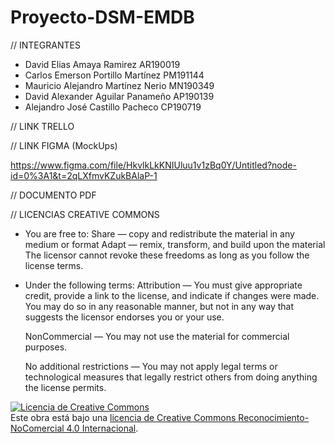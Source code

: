 # Proyecto-DSM-EMDB

//  INTEGRANTES

- David Elias Amaya Ramirez AR190019
- Carlos Emerson Portillo Martínez PM191144
- Mauricio Alejandro Martínez Nerio MN190349
- David Alexander Aguilar Panameño AP190139
- Alejandro José Castillo Pacheco CP190719


//  LINK TRELLO



//  LINK FIGMA (MockUps)

https://www.figma.com/file/HkvlkLkKNIUluu1v1zBq0Y/Untitled?node-id=0%3A1&t=2qLXfmvKZukBAlaP-1

//  DOCUMENTO PDF



//  LICENCIAS CREATIVE COMMONS

- You are free to:
    Share — copy and redistribute the material in any medium or format
    Adapt — remix, transform, and build upon the material
    The licensor cannot revoke these freedoms as long as you follow the license terms.
    
- Under the following terms:
    Attribution — You must give appropriate credit, provide a link to the license, and indicate if changes were made. You may do so in any reasonable manner, but not       in any way that suggests the licensor endorses you or your use.

    NonCommercial — You may not use the material for commercial purposes.

    No additional restrictions — You may not apply legal terms or technological measures that legally restrict others from doing anything the license permits.

<a rel="license" href="http://creativecommons.org/licenses/by-nc/4.0/"><img alt="Licencia de Creative Commons" style="border-width:0" src="https://i.creativecommons.org/l/by-nc/4.0/88x31.png" /></a><br />Este obra está bajo una <a rel="license" href="http://creativecommons.org/licenses/by-nc/4.0/">licencia de Creative Commons Reconocimiento-NoComercial 4.0 Internacional</a>.
